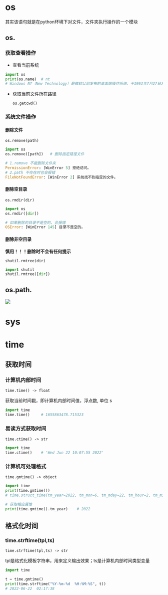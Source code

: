 # os

其实该语句就是在python环境下对文件，文件夹执行操作的一个模块

## os.

### 获取查看操作

- 查看当前系统

```python
import os
print(os.name)  # nt
# Windows NT（New Technology）是微软公司发布的桌面端操作系统，于1993年7月27日发布，该操作系统适用于一部分Windows电脑
```

- 获取当前文件所在路径

  `os.getcwd()`

### 系统文件操作

#### 删除文件

`os.remove(path)`

```python
import os 
os.remove([path])	# 删除指定路径文件

# 1.remove 不能删除文件夹
PermissionError: [WinError 5] 拒绝访问。
# 2.path 不存在时也会报错
FileNotFoundError: [WinError 2] 系统找不到指定的文件。
```

#### 删除空目录

`os.rmdir(dir)`

```python
import os
os.rmdir([dir])

# 如果删除的目录不是空的，会报错
OSError: [WinError 145] 目录不是空的。
```

#### 删除非空目录

**慎用！！！删除时不会有任何提示**

`shutil.rmtree(dir)`

```python
import shutil
shutil.rmtree([dir])
```

## os.path.

![](https://img-blog.csdnimg.cn/20210406141640898.png?x-oss-process=image/watermark,type_ZmFuZ3poZW5naGVpdGk,shadow_10,text_aHR0cHM6Ly9ibG9nLmNzZG4ubmV0L3FxXzQ1ODAyMDgx,size_16,color_FFFFFF,t_70)

# sys

# time

## 获取时间

### 计算机内部时间

`time.time() -> float`

获取当前时间戳，即计算机内部时间值，浮点数, 单位 s

```python
import time
time.time()		# 1655863478.715323
```

### 易读方式获取时间

`time.ctime() -> str`

```python
import time
time.ctime()	# 'Wed Jun 22 10:07:55 2022'
```

### 计算机可处理格式

`time.gmtime() -> object`

```python
import time
print(time.gmtime())	
# time.struct_time(tm_year=2022, tm_mon=6, tm_mday=22, tm_hour=2, tm_min=9, tm_sec=30, tm_wday=2, tm_yday=173, tm_isdst=0)

# 获取相应属性
print(time.gmtime().tm_year)	# 2022
```

## 格式化时间

### time.strftime(tpl,ts)

`time.strftime(tpl,ts) -> str`

tpl是格式化模板字符串，用来定义输出效果；ts是计算机内部时间类型变量

```python
import time

t = time.gmtime()
print(time.strftime("%Y-%m-%d  %H:%M:%S", t))
# 2022-06-22  02:17:38
```



